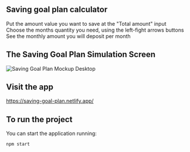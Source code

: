 ## Saving goal plan calculator

Put the amount value you want to save at the "Total amount" input\
Choose the months quantity you need, using the left-fight arrows buttons\
See the monthly amount you will deposit per month

## The Saving Goal Plan Simulation Screen

![Saving Goal Plan Mockup Desktop](https://github.com/OriginFinancial/frontend-take-home-assignment/blob/master/mockups/saving-goal-plan-desk.png)

## Visit the app

https://saving-goal-plan.netlify.app/

## To run the project

You can start the application running:

```
npm start
```
